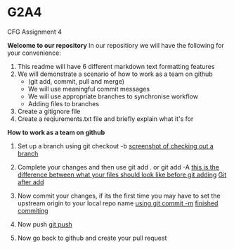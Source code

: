 # G2A4
CFG Assignment 4 

**Welcome to our repository**
In our repositiory we will have the following for your convenience: 

1. This readme will have 6 different markdown text formatting features
2. We will demonstrate a scenario of how to work as a team on github 
    - (git add, commit, pull and merge)
    - We will use meaningful commit messages 
    - We will use appropriate branches to synchronise workflow 
    - Adding files to branches 
3. Create a gitignore file 
4. Create a reqiurements.txt file and briefly explain what it's for 

**How to work as a team on github**

1. Set up a branch using git checkout -b <branch-name>
[screenshot of checking out a branch](./workflowImages/git%20branch.png)

2. Complete your changes and then use git add . or git add -A 
[this is the difference between what your files should look like before git adding](./workflowImages/git%20before%20add.png)
[Git after add](./workflowImages/git%20after%20add.png)

3. Now commit your changes, if its the first time you may have to set the upstream origin to your local repo name 
[using git commit -m](./workflowImages/git%20add%20git%20commit.png)
[finished commiting](./workflowImages/git%20commited.png)

4. Now push 
[git push](./workflowImages/git%20push%20origin%20.png)

5. Now go back to github and create your pull request